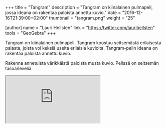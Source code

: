 +++
title = "Tangram"
description = "Tangram on kiinalainen pulmapeli, jossa ideana on rakentaa paloista annettu kuvio."
date = "2016-12-16T21:39:00+02:00"
thumbnail = "tangram.png"
weight = "25"

[author]
    name = "Lauri Hellsten"
    link = "https://twitter.com/laurihellsten"
    tools = "GeoGebra"
+++

Tangram on kiinalainen pulmapeli. Tangram koostuu seitsemästä erilaisesta palasta, joista voi keksiä useita erilaisia kuvioita. Tangram-pelin ideana on rakentaa paloista annettu kuvio.

Rakenna annetuista värikkäistä paloista musta kuvio. Pelissä on seitsemän tasoa/leveliä.

<iframe class="geogebra" src="https://www.geogebra.org/material/iframe/id/Vw8gpwU8/width/762/height/616/border/FFFFFF"></iframe>
